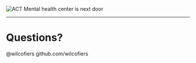 ![ACT Mental health center is next door](img/act-mental-health.png)

----

# Questions?

@wilcofiers
github.com/wilcofiers